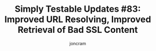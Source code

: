 ---
title: "Simply Testable Updates #83: Improved URL Resolving, Improved Retrieval of Bad SSL Content"
author: joncram
newsletter_meta:
    issue_number: 83rd
    url: https://us5.campaign-archive1.com/?u=ac75e33d993d2b502e333ddd0&amp;id=444e50674a
    highlights:
        - Improved URL resolving
        - Improved retrieval of bad SSL content
    closing_sentence: Expect the next newsletter in a  week from now on 9 April 2014
---